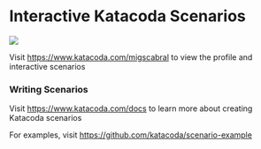# Interactive Katacoda Scenarios

[![](http://shields.katacoda.com/katacoda/migscabral/count.svg)](https://www.katacoda.com/migscabral "Get your profile on Katacoda.com")

Visit https://www.katacoda.com/migscabral to view the profile and interactive scenarios

### Writing Scenarios
Visit https://www.katacoda.com/docs to learn more about creating Katacoda scenarios

For examples, visit https://github.com/katacoda/scenario-example
